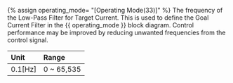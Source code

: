 {% assign operating_mode= "[Operating Mode(33)]" %}
The frequency of the Low-Pass Filter for Target Current. This is used to define the Goal Current Filter in the {{ operating_mode }} block diagram. Control performance may be improved by reducing unwanted frequencies from the control signal.

| Unit     | Range      |
|:---------|:-----------|
| 0.1[Hz]  | 0 ~ 65,535 |
